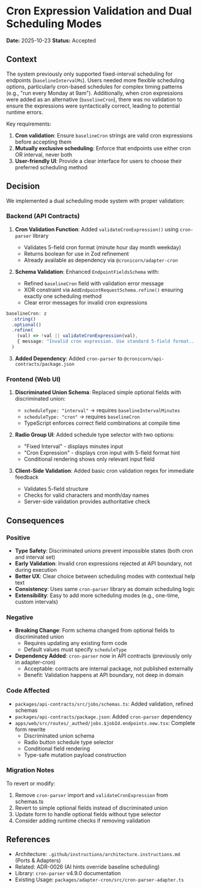 # Cron Expression Validation and Dual Scheduling Modes

**Date:** 2025-10-23
**Status:** Accepted

## Context

The system previously only supported fixed-interval scheduling for endpoints (`baselineIntervalMs`). Users needed more flexible scheduling options, particularly cron-based schedules for complex timing patterns (e.g., "run every Monday at 9am"). Additionally, when cron expressions were added as an alternative (`baselineCron`), there was no validation to ensure the expressions were syntactically correct, leading to potential runtime errors.

Key requirements:
1. **Cron validation**: Ensure `baselineCron` strings are valid cron expressions before accepting them
2. **Mutually exclusive scheduling**: Enforce that endpoints use either cron OR interval, never both
3. **User-friendly UI**: Provide a clear interface for users to choose their preferred scheduling method

## Decision

We implemented a dual scheduling mode system with proper validation:

### Backend (API Contracts)

1. **Cron Validation Function**: Added `validateCronExpression()` using `cron-parser` library
   - Validates 5-field cron format (minute hour day month weekday)
   - Returns boolean for use in Zod refinement
   - Already available as dependency via `@cronicorn/adapter-cron`

2. **Schema Validation**: Enhanced `EndpointFieldsSchema` with:
   - Refined `baselineCron` field with validation error message
   - XOR constraint via `AddEndpointRequestSchema.refine()` ensuring exactly one scheduling method
   - Clear error messages for invalid cron expressions

```typescript
baselineCron: z
  .string()
  .optional()
  .refine(
    (val) => !val || validateCronExpression(val),
    { message: "Invalid cron expression. Use standard 5-field format..." },
  )
```

3. **Added Dependency**: Added `cron-parser` to `@cronicorn/api-contracts/package.json`

### Frontend (Web UI)

1. **Discriminated Union Schema**: Replaced simple optional fields with discriminated union:
   - `scheduleType: "interval"` → requires `baselineIntervalMinutes`
   - `scheduleType: "cron"` → requires `baselineCron`
   - TypeScript enforces correct field combinations at compile time

2. **Radio Group UI**: Added schedule type selector with two options:
   - "Fixed Interval" - displays minutes input
   - "Cron Expression" - displays cron input with 5-field format hint
   - Conditional rendering shows only relevant input field

3. **Client-Side Validation**: Added basic cron validation regex for immediate feedback
   - Validates 5-field structure
   - Checks for valid characters and month/day names
   - Server-side validation provides authoritative check

## Consequences

### Positive
- **Type Safety**: Discriminated unions prevent impossible states (both cron and interval set)
- **Early Validation**: Invalid cron expressions rejected at API boundary, not during execution
- **Better UX**: Clear choice between scheduling modes with contextual help text
- **Consistency**: Uses same `cron-parser` library as domain scheduling logic
- **Extensibility**: Easy to add more scheduling modes (e.g., one-time, custom intervals)

### Negative
- **Breaking Change**: Form schema changed from optional fields to discriminated union
  - Requires updating any existing form code
  - Default values must specify `scheduleType`
- **Dependency Added**: `cron-parser` now in API contracts (previously only in adapter-cron)
  - Acceptable: contracts are internal package, not published externally
  - Benefit: Validation happens at API boundary, not deep in domain

### Code Affected
- `packages/api-contracts/src/jobs/schemas.ts`: Added validation, refined schemas
- `packages/api-contracts/package.json`: Added `cron-parser` dependency
- `apps/web/src/routes/_authed/jobs.$jobId.endpoints.new.tsx`: Complete form rewrite
  - Discriminated union schema
  - Radio button schedule type selector
  - Conditional field rendering
  - Type-safe mutation payload construction

### Migration Notes

To revert or modify:
1. Remove `cron-parser` import and `validateCronExpression` from schemas.ts
2. Revert to simple optional fields instead of discriminated union
3. Update form to handle optional fields without type selector
4. Consider adding runtime checks if removing validation

## References

- Architecture: `.github/instructions/architecture.instructions.md` (Ports & Adapters)
- Related: ADR-0026 (AI hints override baseline scheduling)
- Library: `cron-parser` v4.9.0 documentation
- Existing Usage: `packages/adapter-cron/src/cron-parser-adapter.ts`
